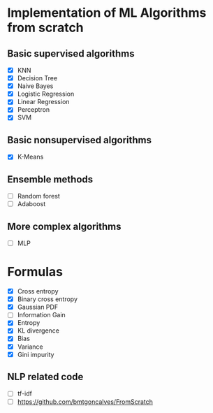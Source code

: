 # Implementation of ML Algorithms from scratch

## Basic supervised algorithms

- [x] KNN
- [x] Decision Tree
- [x] Naive Bayes
- [x] Logistic Regression
- [x] Linear Regression
- [x] Perceptron
- [x] SVM

## Basic nonsupervised algorithms

- [x] K-Means

## Ensemble methods

- [ ] Random forest
- [ ] Adaboost

## More complex algorithms

- [ ] MLP

# Formulas

- [x] Cross entropy
- [x] Binary cross entropy
- [x] Gaussian PDF
- [ ] Information Gain
- [x] Entropy
- [x] KL divergence
- [x] Bias
- [x] Variance
- [x] Gini impurity

## NLP related code

- [ ] tf-idf
- [ ] https://github.com/bmtgoncalves/FromScratch
